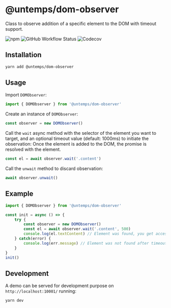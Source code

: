 # @untemps/dom-observer

Class to observe addition of a specific element to the DOM with timeout support.

![npm](https://img.shields.io/npm/v/@untemps/dom-observer?style=for-the-badge)
![GitHub Workflow Status](https://img.shields.io/github/workflow/status/untemps/dom-observer/deploy?style=for-the-badge)
![Codecov](https://img.shields.io/codecov/c/github/untemps/dom-observer?style=for-the-badge)

## Installation

```bash
yarn add @untemps/dom-observer
```

## Usage

Import `DOMObserver`:

```javascript
import { DOMObserver } from '@untemps/dom-observer'
```

Create an instance of `DOMObserver`:

```javascript
const observer = new DOMObserver()
```

Call the `wait` async method with the selector of the element you want to target, and an optional timeout value (default: 1000ms) to initiate the observation:
Once the element is added to the DOM, the promise is resolved with the element.

```javascript
const el = await observer.wait('.content')
```

Call the `unwait` method to discard observation:

```javascript
await observer.unwait()
```

## Example

```javascript
import { DOMObserver } from '@untemps/dom-observer'

const init = async () => {
    try {
        const observer = new DOMObserver()
        const el = await observer.wait('.content', 500)
        console.log(el.textContent) // Element was found, you get access to its API
    } catch(error) {
        console.log(err.message) // Element was not found after timeout
    }
}
init()
```

## Development

A demo can be served for development purpose on `http://localhost:10001/` running:

```
yarn dev
```